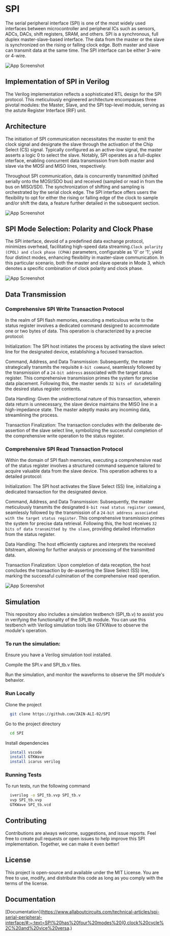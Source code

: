 
# SPI
The serial peripheral interface (SPI) is one of the most widely used interfaces between microcontroller and peripheral ICs such as sensors, ADCs, DACs, shift registers, SRAM, and others. SPI is a synchronous, full duplex master-slave-based interface. The data from the master or the slave is synchronized on the rising or falling clock edge. Both master and slave can transmit data at the same time. The SPI interface can be either 3-wire or 4-wire. 

![App Screenshot](https://embeddedwala.com/uploads/images/202303/img_temp_6421d0f734f258-09489688-86344989.png)

## Implementation of SPI in Verilog
The Verilog implementation reflects a sophisticated RTL design for the SPI protocol. This meticulously engineered architecture encompasses three pivotal modules: the Master, Slave, and the SPI top-level module, serving as the astute Register Interface (RIF) unit.

## Architecture
The initiation of SPI communication necessitates the master to emit the clock signal and designate the slave through the activation of the Chip Select (CS) signal. Typically configured as an active-low signal, the master asserts a logic 0 to select the slave. Notably, SPI operates as a full-duplex interface, enabling concurrent data transmission from both master and slave via the MOSI and MISO lines, respectively.

Throughout SPI communication, data is concurrently transmitted (shifted serially onto the MOSI/SDO bus) and received (sampled or read in from the bus on MISO/SDI). The synchronization of shifting and sampling is orchestrated by the serial clock edge. The SPI interface offers users the flexibility to opt for either the rising or falling edge of the clock to sample and/or shift the data, a feature further detailed in the subsequent section.

![App Screenshot](https://embeddedwala.com/uploads/images/202303/img_temp_64207d4bad0069-44022866-18941375.gif) 


## SPI Mode Selection: Polarity and Clock Phase
The SPI interface, devoid of a predefined data exchange protocol, minimizes overhead, facilitating high-speed data streaming.`Clock polarity (CPOL) and clock phase (CPHA)` parameters, configurable as '0' or '1', yield four distinct modes, enhancing flexibility in master-slave communication. In this particular scenario, both the master and slave operate in Mode 3, which denotes a specific combination of clock polarity and clock phase.


![App Screenshot](https://docs.tizen.org/iot/guides/media/peri_api_spi_mode.png) 


## Data Transmission
### Comprehensive SPI Write Transaction Protocol
In the realm of SPI flash memories, executing a meticulous write to the status register involves a dedicated command designed to accommodate one or two bytes of data. This operation is characterized by a precise protocol:

Initialization: The SPI host initiates the process by activating the slave select line for the designated device, establishing a focused transaction.

Command, Address, and Data Transmission: Subsequently, the master strategically transmits the requisite `8-bit command`, seamlessly followed by the transmission of a `24-bit address` associated with the target status register. This comprehensive transmission primes the system for precise data placement. Following this, the master sends `32 bits of data`detailing the desired status register contents.

Data Handling: Given the unidirectional nature of this transaction, wherein data return is unnecessary, the slave device maintains the MISO line in a high-impedance state. The master adeptly masks any incoming data, streamlining the process.

Transaction Finalization: The transaction concludes with the deliberate de-assertion of the slave select line, symbolizing the successful completion of the comprehensive write operation to the status register.


 ### Comprehensive SPI Read Transaction Protocol
Within the domain of SPI flash memories, executing a comprehensive read of the status register involves a structured command sequence tailored to acquire valuable data from the slave device. This operation adheres to a detailed protocol:

Initialization: The SPI host activates the Slave Select (SS) line, initializing a dedicated transaction for the designated device.

Command, Address, and Data Transmission: Subsequently, the master meticulously transmits the designated `8-bit read status register command`, seamlessly followed by the transmission of a `24-bit address associated with the target status register`. This comprehensive transmission primes the system for precise data retrieval. Following this, the host receives `32 bits of data transmitted by the slave`, providing detailed information from the status register.

Data Handling: The host efficiently captures and interprets the received bitstream, allowing for further analysis or processing of the transmitted data.

Transaction Finalization: Upon completion of data reception, the host concludes the transaction by de-asserting the Slave Select (SS) line, marking the successful culmination of the comprehensive read operation.

![App Screenshot](https://embeddedwala.com/uploads/images/202303/img_temp_6421dddc954f14-18738137-83373518.png) 

## Simulation
This repository also includes a simulation testbench (SPI_tb.v) to assist you in verifying the functionality of the SPI_tb module. You can use this testbench with Verilog simulation tools like GTKWave to observe the module's operation.

### To run the simulation:

Ensure you have a Verilog simulation tool installed.

Compile the SPI.v and SPI_tb.v files.

Run the simulation, and monitor the waveforms to observe the SPI module's behavior.
### Run Locally

Clone the project

```bash
  git clone https://github.com/ZAIN-ALI-02/SPI
```

Go to the project directory

```bash
  cd SPI
```

Install dependencies

```bash
  install vscode
  install GTKWave
  install icarus verilog
```


###  Running Tests

To run tests, run the following command

```bash
  iverilog -o SPI_tb.vvp SPI_tb.v
  vvp SPI_tb.vvp
  GTKWave SPI_tb.vcd
```



## Contributing

Contributions are always welcome, suggestions, and issue reports. Feel free to create pull requests or open issues to help improve this SPI implementation. Together, we can make it even better!

## License
This project is open-source and available under the MIT License. You are free to use, modify, and distribute this code as long as you comply with the terms of the license.

## Documentation

[Documentation](https://www.allaboutcircuits.com/technical-articles/spi-serial-peripheral-interface/#:~:text=SPI%20has%20four%20modes%20(0,clock%20cycle%2C%20and%20vice%20versa.)

